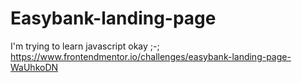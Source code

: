 # Easybank-landing-page
I'm trying to learn javascript okay ;-; https://www.frontendmentor.io/challenges/easybank-landing-page-WaUhkoDN
